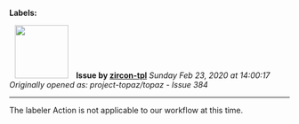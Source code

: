 **Labels:**



<a href="https://github.com/zircon-tpl"><img src="https://avatars0.githubusercontent.com/u/60901633?v=4" width="96" height="96" hspace="10"></img></a> **Issue by [zircon-tpl](https://github.com/zircon-tpl)**
_Sunday Feb 23, 2020 at 14:00:17_
_Originally opened as: project-topaz/topaz - Issue 384_

----

The labeler Action is not applicable to our workflow at this time.
